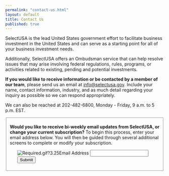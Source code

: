 ```yaml
---
permalink: "contact-us.html"
layout: default
title: Contact Us
published: true
--- 
```



<!--<span class="alignright">OMB Control No. 0625-0143<br>Expiration date: 05/31/2015</span>
<br><br><br><br>-->
SelectUSA is the lead United States government effort to facilitate business investment in the United States and can serve as a starting point for all of your business investment needs.&nbsp;

Additionally, SelectUSA offers an Ombudsman service that can help resolve issues that may arise involving federal regulations, rules, programs, or activities related to existing, pending and potential investments.

**If you would like to receive information or be contacted by a member of our team**, please send us an email at  [info@selectusa.gov](info@selectusa.gov). Include your name, contact information, industry, and as much detail regarding your inquiry as possible so we can respond appropriately. 

We can also be reached at 202-482-6800, Monday - Friday, 9 a.m. to 5 p.m. EST.

<form accept-charset="UTF-8" action="https://public.govdelivery.com/accounts/USITATRADE/subscribers/qualify" method="post"><input name="utf8" type="hidden" value="✓" /><input name="authenticity_token" type="hidden" value="XfpJ7XUO14X47poLC7Pxh+rmQeTCzazxMIg8+zgs6Sw=" />
<input id="topic_id" name="topic_id" type="hidden" value="USITATRADE_22" />
<fieldset class="emailblast">
<div>
<p><B>Would you like to receive bi-weekly email updates from SelectUSA, or change your current subscription?</b> To begin this process, enter your email address below. You will then be guided through several additional screens to complete or modify your subscription.</p>
</div>
<ol class='form'>
<li class='email_fields' style='display: block'>
<label for="email"><img alt="Required.gif?3.25" class="required" src="https://public.govdelivery.com/images/required.gif?3.25.2-b369d82-E2" />Email Address</label>
<input class="long" id="email" name="email" type="text" />  <input class="form_button" name="commit" type="submit" value="Submit" />

</li>
</ol>
</fieldset>
</form>

<!--<script type="text/javascript" src="https://formscentral.acrobat.com/Clients/Current/FormsCentral/htmlClient/scripts/adobe.form.embed.min.js"></script>
<script type="text/javascript">;ADOBEFORMS.EmbedForm({formId:"eLM3ExlHydecxMCIAzOLUA"});</script>-->
